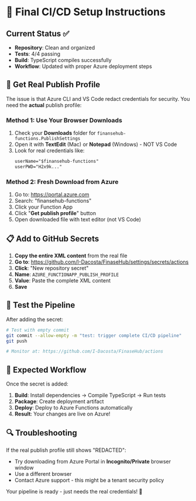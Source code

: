 # 🚀 Final CI/CD Setup Instructions

## Current Status ✅
- **Repository**: Clean and organized
- **Tests**: 4/4 passing 
- **Build**: TypeScript compiles successfully
- **Workflow**: Updated with proper Azure deployment steps

## 🔑 Get Real Publish Profile

The issue is that Azure CLI and VS Code redact credentials for security. You need the **actual** publish profile:

### Method 1: Use Your Browser Downloads
1. Check your **Downloads** folder for `finansehub-functions.PublishSettings`
2. Open it with **TextEdit** (Mac) or **Notepad** (Windows) - NOT VS Code
3. Look for real credentials like:
   ```xml
   userName="$finansehub-functions" 
   userPWD="H2x9k..."
   ```

### Method 2: Fresh Download from Azure
1. Go to: https://portal.azure.com
2. Search: "finansehub-functions" 
3. Click your Function App
4. Click "**Get publish profile**" button
5. Open downloaded file with text editor (not VS Code)

## 📋 Add to GitHub Secrets

1. **Copy the entire XML content** from the real file
2. **Go to**: https://github.com/I-Dacosta/FinaseHub/settings/secrets/actions
3. **Click**: "New repository secret"
4. **Name**: `AZURE_FUNCTIONAPP_PUBLISH_PROFILE`
5. **Value**: Paste the complete XML content
6. **Save**

## 🧪 Test the Pipeline

After adding the secret:

```bash
# Test with empty commit
git commit --allow-empty -m "test: trigger complete CI/CD pipeline"
git push

# Monitor at: https://github.com/I-Dacosta/FinaseHub/actions
```

## 🎯 Expected Workflow

Once the secret is added:
1. **Build**: Install dependencies → Compile TypeScript → Run tests
2. **Package**: Create deployment artifact 
3. **Deploy**: Deploy to Azure Functions automatically
4. **Result**: Your changes are live on Azure!

## 🔍 Troubleshooting

If the real publish profile still shows "REDACTED":
- Try downloading from Azure Portal in **Incognito/Private** browser window
- Use a different browser
- Contact Azure support - this might be a tenant security policy

Your pipeline is ready - just needs the real credentials! 🚀
